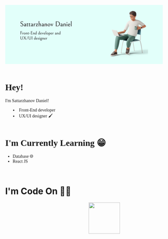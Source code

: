 <img width="650" src="./img/image.png" style="margin-top: 25px;">

<br>
<br>

<div style="font-family: montserrat">
    <h1>Hey!👋</h1>
    <p>I'm Sattarzhanov Daniel!</p>
    <div style="margin-left: 25px; font-family: montserrat">
        <li>Front-End developer 👨‍💻</li>
        <li>UX/UI designer 🖌</li>
    </div>
</div>

<br>

<div style="font-family: montserrat">
    <h1>I'm Currently Learning 😁</h1>
    <ul>
        <li>Database 🌐</li>
        <li>React JS 👨‍💻</li>
    </ul>
</div>

<br>

<div>
    <h1>I'm Code On 👨‍💻</h1>
    <div style="display: flex;">
    <img width="100" src="https://encrypted-tbn0.gstatic.com/images?q=tbn:ANd9GcQAD2APNZeHXaSogF8b_YZyz5IAyXZR9rsWvRyB2rb5LBb1hOCz8qwmo-_a3NlcWjg34ko&usqp=CAU" alt="">
    <img width="116.5" style="margin-left: 25px;" src="https://html5hive.org/wp-content/uploads/2014/03/css-beginners-tutorial.jpg.webp" alt="">
    <img width="100" height="100" style="margin-left: 25px;" src="https://upload.wikimedia.org/wikipedia/commons/thumb/9/99/Unofficial_JavaScript_logo_2.svg/1024px-Unofficial_JavaScript_logo_2.svg.png" alt="">
    <img width="100" src="https://camo.githubusercontent.com/450108e079e68a64343321bdfd3ea6d114f57cd601e677d7ffd2fffb07d04324/68747470733a2f2f636f6d6d6f6e732e626d7374752e77696b692f696d616765732f622f62382f426f6f7473747261702e706e67" alt="">
</div>